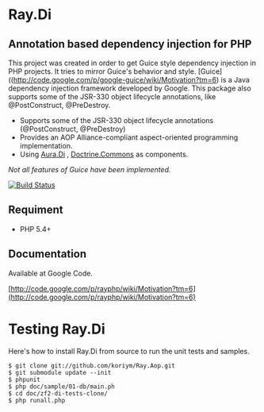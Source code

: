 Ray.Di
=======
Annotation based dependency injection for PHP
---------------------------------------------

This project was created in order to get Guice style dependency injection in PHP projects. It tries to mirror Guice's behavior and style. [Guice]((http://code.google.com/p/google-guice/wiki/Motivation?tm=6) is a Java dependency injection framework developed by Google. 
This package also supports some of the JSR-330 object lifecycle annotations, like @PostConstruct, @PreDestroy. 

 * Supports some of the JSR-330 object lifecycle annotations (@PostConstruct, @PreDestroy)
 * Provides an AOP Alliance-compliant aspect-oriented programming implementation.
 * Using [Aura.Di](http://auraphp.github.com/Aura.Di ) , [Doctrine.Commons](http://www.doctrine-project.org/projects/common) as components.

_Not all features of Guice have been implemented._

[![Build Status](https://secure.travis-ci.org/koriym/Ray.Di.png)](http://travis-ci.org/koriym/Ray.Di)

Requiment
---------

* PHP 5.4+

## Documentation ##
Available at Google Code.

 [http://code.google.com/p/rayphp/wiki/Motivation?tm=6](http://code.google.com/p/rayphp/wiki/Motivation?tm=6)
 
Testing Ray.Di
==============

Here's how to install Ray.Di from source to run the unit tests and samples.

```
$ git clone git://github.com/koriym/Ray.Aop.git
$ git submodule update --init
$ phpunit
$ php doc/sample/01-db/main.ph
$ cd doc/zf2-di-tests-clone/
$ php runall.php
```